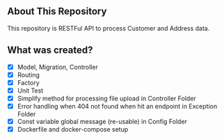 ## About This Repository
This repository is RESTFul API to process Customer and Address data.

## What was created?
- [x] Model, Migration, Controller
- [x] Routing
- [x] Factory
- [x] Unit Test
- [x] Simplify method for processing file upload in Controller Folder
- [x] Error handling when 404 not found when hit an endpoint in Exception Folder
- [x] Const variable global message (re-usable) in Config Folder
- [x] Dockerfile and docker-compose setup
